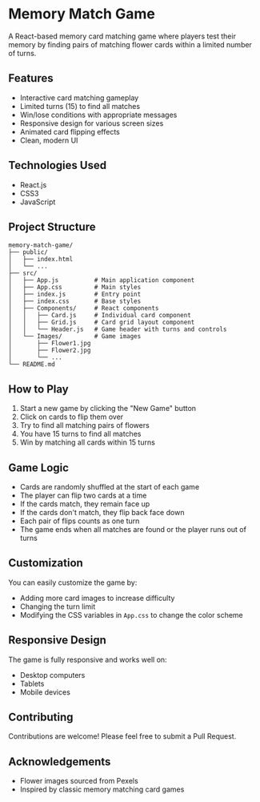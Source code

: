 # Memory Match Game

A React-based memory card matching game where players test their memory by finding pairs of matching flower cards within a limited number of turns.


## Features

- Interactive card matching gameplay
- Limited turns (15) to find all matches
- Win/lose conditions with appropriate messages
- Responsive design for various screen sizes
- Animated card flipping effects
- Clean, modern UI

## Technologies Used

- React.js
- CSS3
- JavaScript

## Project Structure

```
memory-match-game/
├── public/
│   ├── index.html
│   └── ...
├── src/
│   ├── App.js          # Main application component
│   ├── App.css         # Main styles
│   ├── index.js        # Entry point
│   ├── index.css       # Base styles
│   ├── Components/     # React components
│   │   ├── Card.js     # Individual card component
│   │   ├── Grid.js     # Card grid layout component
│   │   └── Header.js   # Game header with turns and controls
│   └── Images/         # Game images
│       ├── Flower1.jpg
│       ├── Flower2.jpg
│       └── ...
└── README.md
```

## How to Play

1. Start a new game by clicking the "New Game" button
2. Click on cards to flip them over
3. Try to find all matching pairs of flowers
4. You have 15 turns to find all matches
5. Win by matching all cards within 15 turns

## Game Logic

- Cards are randomly shuffled at the start of each game
- The player can flip two cards at a time
- If the cards match, they remain face up
- If the cards don't match, they flip back face down
- Each pair of flips counts as one turn
- The game ends when all matches are found or the player runs out of turns

## Customization

You can easily customize the game by:

- Adding more card images to increase difficulty
- Changing the turn limit
- Modifying the CSS variables in `App.css` to change the color scheme

## Responsive Design

The game is fully responsive and works well on:
- Desktop computers
- Tablets
- Mobile devices

## Contributing

Contributions are welcome! Please feel free to submit a Pull Request.

## Acknowledgements

- Flower images sourced from Pexels
- Inspired by classic memory matching card games
